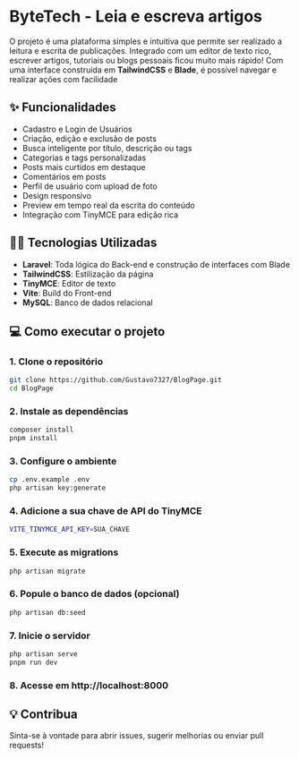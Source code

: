 # ByteTech - Leia e escreva artigos
O projeto é uma plataforma simples e intuitiva que permite ser realizado a leitura e escrita de publicações. Integrado com um editor de texto rico, escrever artigos, tutoriais ou blogs pessoais ficou muito mais rápido! Com uma interface construída em **TailwindCSS** e **Blade**, é possível navegar e realizar ações com facilidade


## ✨ Funcionalidades

- Cadastro e Login de Usuários
- Criação, edição e exclusão de posts
- Busca inteligente por título, descrição ou tags
- Categorias e tags personalizadas
- Posts mais curtidos em destaque
- Comentários em posts
- Perfil de usuário com upload de foto
- Design responsivo
- Preview em tempo real da escrita do conteúdo
- Integração com TinyMCE para edição rica

## 👨‍💻 Tecnologias Utilizadas
- **Laravel**: Toda lógica do Back-end e construção de interfaces com Blade
- **TailwindCSS**: Estilização da página 
- **TinyMCE**: Editor de texto
- **Vite**: Build do Front-end
- **MySQL**: Banco de dados relacional

## 💻 Como executar o projeto
### 1. Clone o repositório
```bash
git clone https://github.com/Gustavo7327/BlogPage.git
cd BlogPage
```
### 2. Instale as dependências
```bash
composer install
pnpm install
```
### 3. Configure o ambiente
```bash
cp .env.example .env
php artisan key:generate
```
### 4. Adicione a sua chave de API do TinyMCE
```bash
VITE_TINYMCE_API_KEY=SUA_CHAVE
```
### 5. Execute as migrations
```bash
php artisan migrate
```
### 6. Popule o banco de dados (opcional)
```bash
php artisan db:seed
```
### 7. Inicie o servidor
```bash
php artisan serve
pnpm run dev
```
### 8. Acesse em http://localhost:8000

## 💡 Contribua
Sinta-se à vontade para abrir issues, sugerir melhorias ou enviar pull requests!